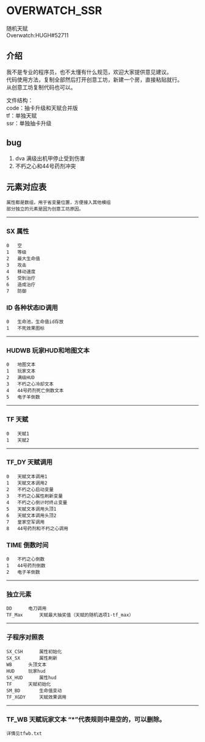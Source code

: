 # OVERWATCH_SSR

随机天赋  
Overwatch:HUGH#52711   

## 介绍
 我不是专业的程序员，也不太懂有什么规范，欢迎大家提供意见建议。  
 代码使用方法，复制全部然后打开创意工坊，新建一个房，直接粘贴就行。  
 从创意工坊复制代码也可以。

 文件结构：  
	code：抽卡升级和天赋合并版  
	tf：单独天赋  
	ssr：单独抽卡升级 

## bug
   1.	dva 满级出机甲停止受到伤害  
   2.	不朽之心和44号药剂冲突  

## 元素对应表  

	属性都是数组，用于省变量位置，方便接入其他模组  
	部分独立的元素是因为创意工坊原因。  
---
### SX	属性
   	0	空 
	1	等级  
	2	最大生命值  
	3	攻击  
	4	移动速度  
	5	受到治疗  
	6	造成治疗  
	7	防御  	

### ID	各种状态ID调用
	0	生命池，生命值id存放
	1	不死效果图标

---	
### HUDWB	玩家HUD和地图文本
	0	地图文本
	1	玩家文本
	2	满级HUD
	3	不朽之心冷却文本
	4	44号药剂死亡倒数文本
	5	电子羊倒数
	

---
### TF		天赋
	0	天赋1
	1	天赋2

---
### TF_DY	天赋调用
	0	天赋文本调用1
	1	天赋文本调用2
	2	不朽之心启动变量
	3	不朽之心属性刷新变量
	4	不朽之心倒计时终止变量
	5	天赋文本调用头顶1
	6	天赋文本调用头顶2
	7	皇家空军调用
	8	44号药剂和不朽之心调用

### TIME	倒数时间
	0	不朽之心倒数
	1	44号药剂倒数
	2	电子羊倒数
	

---
### 独立元素
	DD		电刀调用
	TF_Max		天赋最大抽奖值（天赋的随机选项1-tf_max）

---
### 子程序对照表
	SX_CSH		属性初始化
	SX_SX		属性刷新
	WB		头顶文本
	HUD		玩家hud
	SX_HUD		属性hud
	TF		天赋初始化
	SM_BD		生命值变动
	TF_XGDY		天赋效果调用
	
---
### TF_WB	天赋玩家文本 “*”代表规则中是空的，可以删除。  
	详情见tfwb.txt
